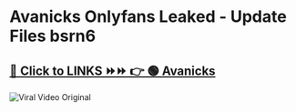 
 # Avanicks Onlyfans Leaked - Update Files bsrn6

## <h2><a href="https://clipsfans.com/Avanicks&ref=git">🔗 Click to LINKS ⏩⏩ 👉 🟢 Avanicks </a></h2>

<a href="https://clipsfans.com/Avanicks&ref=git" rel="nofollow" data-target="animated-image.originalLink"><img src="https://i.ibb.co.com/xMMVF88/686577567.gif" alt="Viral Video Original" style="max-width: 100%; display: inline-block;" data-target="animated-image.originalImage"></a>

